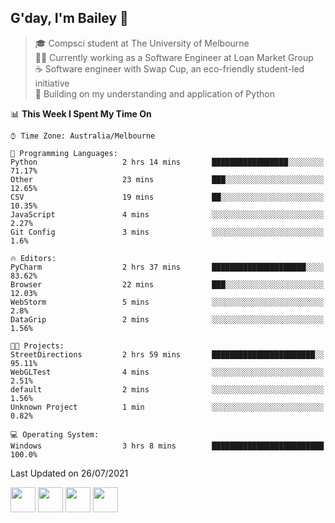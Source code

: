 ## G'day, I'm Bailey 👋

> 🎓 Compsci student at The University of Melbourne <br>
> 👨‍💻 Currently working as a Software Engineer at Loan Market Group <br>
> ☕️ Software engineer with Swap Cup, an eco-friendly student-led initiative <br>
> 🌱 Building on my understanding and application of Python

<!--START_SECTION:waka-->
📊 **This Week I Spent My Time On** 

```text
⌚︎ Time Zone: Australia/Melbourne

💬 Programming Languages: 
Python                   2 hrs 14 mins       █████████████████░░░░░░░░   71.17% 
Other                    23 mins             ███░░░░░░░░░░░░░░░░░░░░░░   12.65% 
CSV                      19 mins             ██░░░░░░░░░░░░░░░░░░░░░░░   10.35% 
JavaScript               4 mins              ░░░░░░░░░░░░░░░░░░░░░░░░░   2.27% 
Git Config               3 mins              ░░░░░░░░░░░░░░░░░░░░░░░░░   1.6%

🔥 Editors: 
PyCharm                  2 hrs 37 mins       █████████████████████░░░░   83.62% 
Browser                  22 mins             ███░░░░░░░░░░░░░░░░░░░░░░   12.03% 
WebStorm                 5 mins              ░░░░░░░░░░░░░░░░░░░░░░░░░   2.8% 
DataGrip                 2 mins              ░░░░░░░░░░░░░░░░░░░░░░░░░   1.56%

🐱‍💻 Projects: 
StreetDirections         2 hrs 59 mins       ███████████████████████░░   95.11% 
WebGLTest                4 mins              ░░░░░░░░░░░░░░░░░░░░░░░░░   2.51% 
default                  2 mins              ░░░░░░░░░░░░░░░░░░░░░░░░░   1.56% 
Unknown Project          1 min               ░░░░░░░░░░░░░░░░░░░░░░░░░   0.82%

💻 Operating System: 
Windows                  3 hrs 8 mins        █████████████████████████   100.0%

```


 Last Updated on 26/07/2021
<!--END_SECTION:waka-->

[<img height="40px" src="https://img.icons8.com/ios-filled/2x/linkedin.png">](https://linkedin.com/in/baileybutler1)
[<img height="40px" src="https://img.icons8.com/ios-filled/2x/github.png">](https://github.com/baely)
[<img height="40px" src="https://img.icons8.com/ios-filled/2x/salesforce.png">](https://trailblazer.me/id/baileybutler)
[<img height="40px" src="https://img.icons8.com/ios-filled/2x/instagram.png">](https://instagram.com/bae1y)
